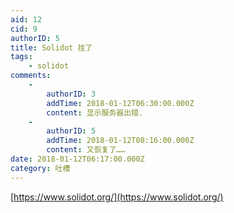 ```yaml
---
aid: 12
cid: 9
authorID: 5
title: Solidot 挂了
tags:
    - solidot
comments:
    -
        authorID: 3
        addTime: 2018-01-12T06:30:00.000Z
        content: 显示服务器出错.
    -
        authorID: 5
        addTime: 2018-01-12T08:16:00.000Z
        content: 又恢复了……
date: 2018-01-12T06:17:00.000Z
category: 吐槽
---
```


[https://www.solidot.org/](https://www.solidot.org/)
